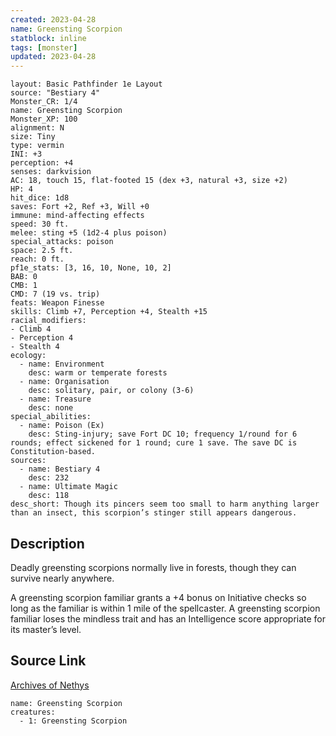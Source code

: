 ```yaml
---
created: 2023-04-28
name: Greensting Scorpion
statblock: inline
tags: [monster]
updated: 2023-04-28
---
```

```statblock
layout: Basic Pathfinder 1e Layout
source: "Bestiary 4"
Monster_CR: 1/4
name: Greensting Scorpion
Monster_XP: 100
alignment: N
size: Tiny
type: vermin
INI: +3
perception: +4
senses: darkvision
AC: 18, touch 15, flat-footed 15 (dex +3, natural +3, size +2)
HP: 4
hit_dice: 1d8
saves: Fort +2, Ref +3, Will +0
immune: mind-affecting effects
speed: 30 ft.
melee: sting +5 (1d2-4 plus poison)
special_attacks: poison
space: 2.5 ft.
reach: 0 ft.
pf1e_stats: [3, 16, 10, None, 10, 2]
BAB: 0
CMB: 1
CMD: 7 (19 vs. trip)
feats: Weapon Finesse
skills: Climb +7, Perception +4, Stealth +15
racial_modifiers:
- Climb 4
- Perception 4
- Stealth 4
ecology:
  - name: Environment
    desc: warm or temperate forests
  - name: Organisation
    desc: solitary, pair, or colony (3-6)
  - name: Treasure
    desc: none
special_abilities:
  - name: Poison (Ex)
    desc: Sting-injury; save Fort DC 10; frequency 1/round for 6 rounds; effect sickened for 1 round; cure 1 save. The save DC is Constitution-based.
sources:
  - name: Bestiary 4
    desc: 232
  - name: Ultimate Magic
    desc: 118
desc_short: Though its pincers seem too small to harm anything larger than an insect, this scorpion’s stinger still appears dangerous.
```
## Description
Deadly greensting scorpions normally live in forests, though they can survive nearly anywhere.

A greensting scorpion familiar grants a +4 bonus on Initiative checks so long as the familiar is within 1 mile of the spellcaster. A greensting scorpion familiar loses the mindless trait and has an Intelligence score appropriate for its master’s level.
## Source Link
[Archives of Nethys](https://aonprd.com/MonsterDisplay.aspx?ItemName=Greensting%20Scorpion)
```encounter-table
name: Greensting Scorpion
creatures:
  - 1: Greensting Scorpion
```
